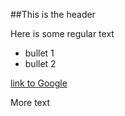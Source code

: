 ##This is the header

Here is some regular text

 * bullet 1
 * bullet 2

[link to Google](https://www.google.cl/)

More text

